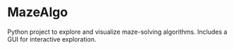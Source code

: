 # MazeAlgo
Python project to explore and visualize maze-solving algorithms. Includes a GUI for interactive exploration.

